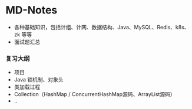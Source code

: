 # MD-Notes

- 各种基础知识，包括计组、计网、数据结构、Java、MySQL、Redis、k8s、zk 等等
- 面试题汇总



### 复习大纲

- 项目
- Java 锁机制、对象头
- 类加载过程
- Collection（HashMap / ConcurrentHashMap源码、ArrayList源码）
- ..
